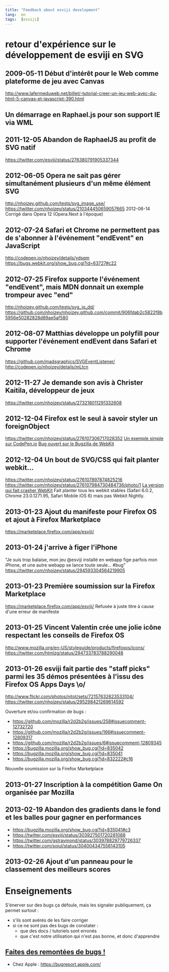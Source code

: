 ```yaml
---
title: "Feedback about esviji development"
lang:  en
tags:  [esviji]
---
```


# retour d'expérience sur le développement de esviji en SVG

## 2009-05-11 Début d'intérêt pour le Web comme plateforme de jeu avec Canvas
http://www.lafermeduweb.net/billet/-tutorial-creer-un-jeu-web-avec-du-html-5-canvas-et-javascript-390.html

## Un démarrage en Raphael.js pour son support IE via WML

## 2011-12-05 Abandon de RaphaelJS au profit de SVG natif
https://twitter.com/esviji/status/276380791905337344

## 2012-06-05 Opera ne sait pas gérer simultanément plusieurs <use> d'un même élément SVG
http://nhoizey.github.com/tests/svg_image_use/
https://twitter.com/nhoizey/status/210344450659057665
2012-06-14 Corrigé dans Opera 12 (Opera.Next à l'époque)

## 2012-07-24 Safari et Chrome ne permettent pas de s'abonner à l'événement "endEvent" en JavaScript
http://codepen.io/nhoizey/details/ydsqm
https://bugs.webkit.org/show_bug.cgi?id=63727#c22

## 2012-07-25 Firefox supporte l'événement "endEvent", mais MDN donnait un exemple trompeur avec "end"
http://nhoizey.github.com/tests/svg_jq_dd/
https://github.com/nhoizey/nhoizey.github.com/commit/906fdab2c5822f8b5956e50282828d89ae5af580

## 2012-08-07 Matthias développe un polyfill pour supporter l'événement endEvent dans Safari et Chrome
https://github.com/madsgraphics/SVGEventListener/
http://codepen.io/nhoizey/details/mLtcn

## 2012-11-27 Je demande son avis à Christer Kaitila, développeur de jeux
https://twitter.com/nhoizey/status/273218011291332608

## 2012-12-04 Firefox est le seul à savoir styler un foreignObject
https://twitter.com/nhoizey/status/276107306717028352
[Un exemple simple sur CodePen.io](http://codepen.io/nhoizey/pen/sALzK)
[Bug ouvert sur le Bugzilla de WebKit](https://bugs.webkit.org/show_bug.cgi?id=104095)

## 2012-12-04 Un bout de SVG/CSS qui fait planter webkit…
https://twitter.com/nhoizey/status/276107897874825216
https://twitter.com/nhoizey/status/276107984730484736/photo/1
[La version qui fait crasher WebKit](http://webkit-crasher.esviji.com/)
Fait planter tous les webkit stables (Safari 6.0.2, Chrome 23.0.1271.95, Safari Mobile iOS 6) mais pas Webkit Nightly.

## 2013-01-23 Ajout du manifeste pour Firefox OS et ajout à Firefox Marketplace
https://marketplace.firefox.com/app/esviji/

## 2013-01-24 j'arrive à figer l'iPhone
"Je suis trop balaise, mon jeu @esviji installé en webapp fige parfois mon iPhone, et une autre webapp se lance toute seule… #bug"
https://twitter.com/nhoizey/status/294593304564219905

## 2013-01-23 Première soumission sur la Firefox Marketplace
https://marketplace.firefox.com/app/esviji/
Refusée à juste titre à cause  d'une erreur de manifeste

## 2013-01-25 Vincent Valentin crée une jolie icône respectant les conseils de Firefox OS
http://www.mozilla.org/en-US/styleguide/products/firefoxos/icons/
https://twitter.com/htmlzg/status/294733783788290048

## 2013-01-26 esviji fait partie des "staff picks" parmi les 35 démos présentées à l'issu des Firefox OS Apps Days \o/
http://www.flickr.com/photos/nitot/sets/72157632623533104/
https://twitter.com/nhoizey/status/295298421269614592

Ouverture et/ou confirmation de bugs :

- https://github.com/mozilla/r2d2b2g/issues/258#issuecomment-12732720
- https://github.com/mozilla/r2d2b2g/issues/166#issuecomment-12809317
- https://github.com/mozilla/r2d2b2g/issues/6#issuecomment-12809345
- https://bugzilla.mozilla.org/show_bug.cgi?id=835042
- https://bugzilla.mozilla.org/show_bug.cgi?id=835041
- https://bugzilla.mozilla.org/show_bug.cgi?id=832222#c16

Nouvelle soumission sur la Firefox Marketplace

## 2013-01-27 Inscription à la compétition Game On organisée par Mozilla

## 2013-02-19 Abandon des gradients dans le fond et les balles pour gagner en performances

- https://bugzilla.mozilla.org/show_bug.cgi?id=835041#c3
- https://twitter.com/esviji/status/303927501720281088
- https://twitter.com/gstraymond/status/303978829779726337
- https://twitter.com/sojul/status/304004347556143105

## 2013-02-26 Ajout d'un panneau pour le classement des meilleurs scores

# Enseignements
S'énerver sur des bugs ça défoule, mais les signaler publiquement, ça permet surtout :

- s'ils sont avérés de les faire corriger
- si ce ne sont pas des bugs de constater :
	- que des docs / tutoriels sont erronés
	- que c'est notre utilisation qui n'est pas bonne, et donc d'apprendre

## [Faites des remontées de bugs !](http://rik.github.com/browserfeatures/)

- Chez Apple : https://bugreport.apple.com/
